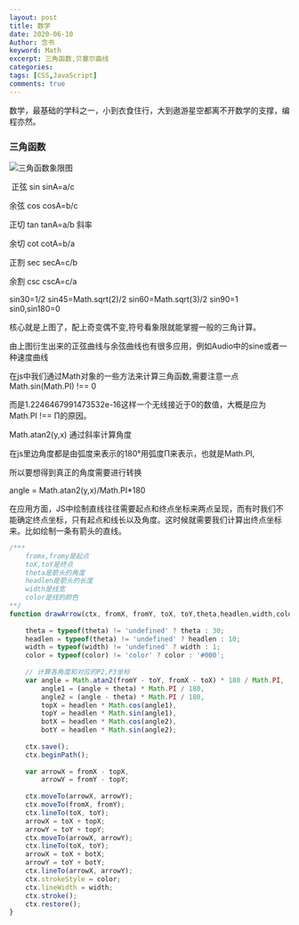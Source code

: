 ```yaml
---
layout: post
title: 数学
date: 2020-06-10
Author: 念书
keyword: Math
excerpt: 三角函数,贝塞尔曲线
categories: 
tags: [CSS,JavaScript]
comments: true
---
```


数学，最基础的学科之一，小到衣食住行，大到遨游星空都离不开数学的支撑，编程亦然。



### 三角函数

![三角函数象限图](https://s1.ax1x.com/2020/07/23/ULRr4O.jpg) 

​	正弦 sin    sinA=a/c

   余弦 cos   cosA=b/c

   正切 tan   tanA=a/b   斜率

   余切 cot   cotA=b/a

   正割 sec   secA=c/b

   余割 csc   cscA=c/a

sin30=1/2  sin45=Math.sqrt(2)/2  sin60=Math.sqrt(3)/2  sin90=1  sin0,sin180=0

核心就是上图了，配上奇变偶不变,符号看象限就能掌握一般的三角计算。

由上图衍生出来的正弦曲线与余弦曲线也有很多应用，例如Audio中的sine或者一种速度曲线

在js中我们通过Math对象的一些方法来计算三角函数,需要注意一点Math.sin(Math.PI) !== 0

而是1.2246467991473532e-16这样一个无线接近于0的数值，大概是应为Math.PI !== Π的原因。

Math.atan2(y,x) 通过斜率计算角度

在js里边角度都是由弧度来表示的180°用弧度Π来表示，也就是Math.PI,

所以要想得到真正的角度需要进行转换 

angle = Math.atan2(y,x)/Math.PI*180

在应用方面，JS中绘制直线往往需要起点和终点坐标来两点呈现，而有时我们不能确定终点坐标，只有起点和线长以及角度。这时候就需要我们计算出终点坐标来。比如绘制一条有箭头的直线。

```javascript
/***
	fromx,fromy是起点
	toX,toY是终点
	theta是箭头的角度
	headlen是箭头的长度
	width是线宽
	color是线的颜色
**/
function drawArrow(ctx, fromX, fromY, toX, toY,theta,headlen,width,color) {
 
    theta = typeof(theta) != 'undefined' ? theta : 30;
    headlen = typeof(theta) != 'undefined' ? headlen : 10;
    width = typeof(width) != 'undefined' ? width : 1;
    color = typeof(color) != 'color' ? color : '#000';
 
    // 计算各角度和对应的P2,P3坐标
    var angle = Math.atan2(fromY - toY, fromX - toX) * 180 / Math.PI,
        angle1 = (angle + theta) * Math.PI / 180,
        angle2 = (angle - theta) * Math.PI / 180,
        topX = headlen * Math.cos(angle1),
        topY = headlen * Math.sin(angle1),
        botX = headlen * Math.cos(angle2),
        botY = headlen * Math.sin(angle2);
 
    ctx.save();
    ctx.beginPath();
 
    var arrowX = fromX - topX,
        arrowY = fromY - topY;
 
    ctx.moveTo(arrowX, arrowY);
    ctx.moveTo(fromX, fromY);
    ctx.lineTo(toX, toY);
    arrowX = toX + topX;
    arrowY = toY + topY;
    ctx.moveTo(arrowX, arrowY);
    ctx.lineTo(toX, toY);
    arrowX = toX + botX;
    arrowY = toY + botY;
    ctx.lineTo(arrowX, arrowY);
    ctx.strokeStyle = color;
    ctx.lineWidth = width;
    ctx.stroke();
    ctx.restore();
}
```

